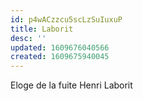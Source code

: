 ```yaml
---
id: p4wACzzcu5scLzSuIuxuP
title: Laborit
desc: ''
updated: 1609676040566
created: 1609675940045
---
```



Eloge de la fuite Henri Laborit

